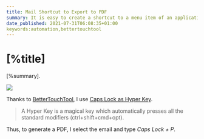 ```yaml
---
title: Mail Shortcut to Export to PDF
summary: It is easy to create a shortcut to a menu item of an application
date_published: 2021-07-31T06:08:35+01:00
keywords:automation,bettertouchtool
---
```


# [%title]

[%summary].

![](https://images.sergiodelamo.com/preferences-keyboard-app-shortcuts-mail-export-as-pdf.png)

Thanks to [BetterTouchTool](https://folivora.ai), I use [Caps Lock as Hyper Key](https://docs.folivora.ai/docs/1004_hyper_key.html). 

> A Hyper Key is a magical key which automatically presses all the standard modifiers (ctrl+shift+cmd+opt).

Thus, to generate a PDF, I select the email and type _Caps Lock + P_. 

